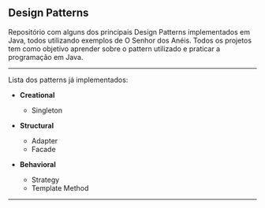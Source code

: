 ## Design Patterns

Repositório com alguns dos principais Design Patterns implementados em Java, todos utilizando exemplos de O Senhor dos Anéis. 
Todos os projetos tem como objetivo aprender sobre o pattern utilizado e praticar a programação em Java.

---

Lista dos patterns já implementados: 

- **Creational** 
    - Singleton

- **Structural** 
    - Adapter
    - Facade

- **Behavioral** 
    - Strategy
    - Template Method

---

